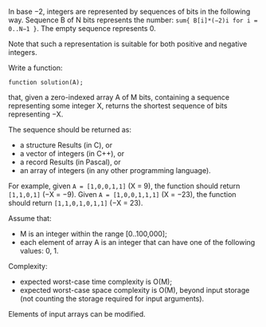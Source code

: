 In base −2, integers are represented by sequences of bits in the following way.
Sequence B of N bits represents the number: `sum{ B[i]*(−2)i for i = 0..N−1 }`.
The empty sequence represents 0.

Note that such a representation is suitable for both positive and negative integers.

Write a function:
```
function solution(A);
```
that, given a zero-indexed array A of M bits, containing a sequence representing
some integer X, returns the shortest sequence of bits representing −X.

The sequence should be returned as:
- a structure Results (in C), or
- a vector of integers (in C++), or
- a record Results (in Pascal), or
- an array of integers (in any other programming language).

For example, given `A = [1,0,0,1,1]` (X = 9), the function should return
`[1,1,0,1]` (−X = −9). Given `A = [1,0,0,1,1,1]` (X = −23),
the function should return `[1,1,0,1,0,1,1]` (−X = 23).

Assume that:
- M is an integer within the range [0..100,000];
- each element of array A is an integer that can have one of the following values: 0, 1.

Complexity:
- expected worst-case time complexity is O(M);
- expected worst-case space complexity is O(M), beyond input storage (not counting the storage required for input arguments).

Elements of input arrays can be modified.

